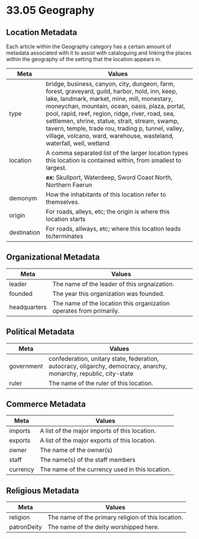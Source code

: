 # 33.05 Geography


## Location Metadata

Each article within the Geography category has a certain amount of metadata associated with it to assist with cataloguing and linking the places within the geography of the setting that the location appears in.

| Meta        | Values                                                                                                             |
| ----------- | ------------------------------------------------------------------------------------------------------------------ |
| type        | bridge, business, canyon, city, dungeon, farm, forest, graveyard, guild, harbor, hold, inn, keep, lake, landmark, market, mine, mill, monestary, moneychan, mountain, ocean, oasis, plaza, portal, pool, rapid, reef, region, ridge, river, road, sea, settlemen, shrine, statue, strait, stream, swamp, tavern, temple, trade rou, trading p, tunnel, valley, village, volcano, ward, warehouse, wasteland, waterfall, well, wetland |
| location    | A comma separated list of the larger location types this location is contained within, from smallest to largest.   |
|             | **ex:** Skullport, Waterdeep, Sword Coast North, Northern Faerun                                                   |
| demonym     | How the inhabitants of this location refer to themselves.                                                          |
| origin      | For roads, alleys, etc; the origin is where this location starts                                                   |
| destination | For roads, allways, etc; where this location leads to/terminates                                                   |


## Organizational Metadata

| Meta        | Values                                                                                                             |
| ----------- | ------------------------------------------------------------------------------------------------------------------ |
| leader      | The name of the leader of this orgnaization.                                                                       |
| founded     | The year this organization was founded.                                                                            |
| headquarters| The name of the location this organization operates from primarily.                                                |


## Political Metadata

| Meta        | Values                                                                                                             |
| ----------- | ------------------------------------------------------------------------------------------------------------------ |
| government  | confederation, unitary state, federation, autocracy, oligarchy, democracy, anarchy, monarchy, republic, city-state |
| ruler       | The name of the ruler of this location.                                                                            |


## Commerce Metadata

| Meta        | Values                                                                                                             |
| ----------- | ------------------------------------------------------------------------------------------------------------------ |
| imports     | A list of the major imports of this location.                                                                      |
| exports     | A list of the major exports of this location.                                                                      |
| owner       | The name of the owner(s)                                                                                           |
| staff       | The name(s) of the staff members                                                                                   |
| currency    | The name of the currency used in this location.                                                                    |


## Religious Metadata

| Meta        | Values                                                     |
| ----------- | ---------------------------------------------------------- |
| religion    | The name of the primary religion of this location.         |
| patronDeity | The name of the deity worshipped here.                     |